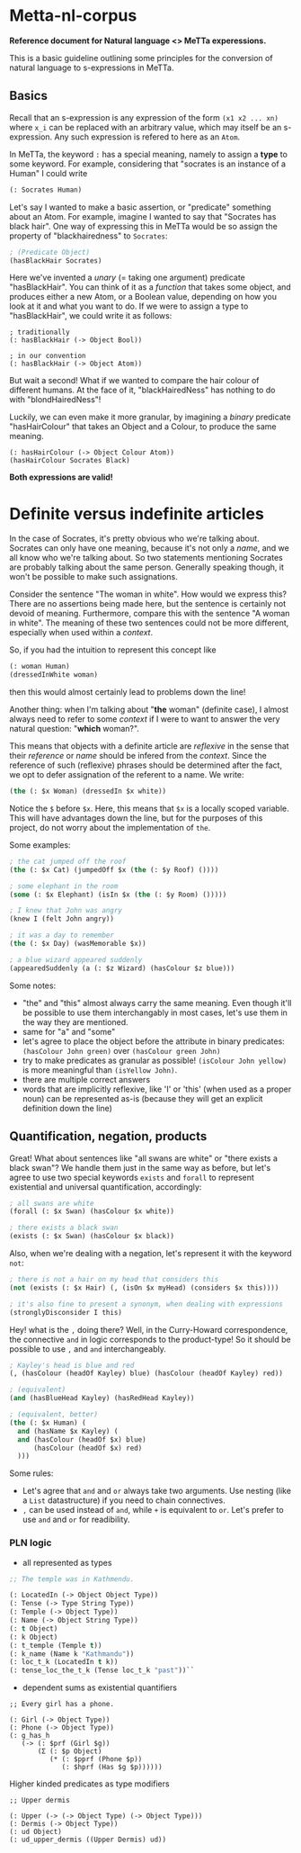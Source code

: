 # Metta-nl-corpus
__Reference document for Natural language <> MeTTa experessions.__

This is a basic guideline outlining some principles for the conversion of natural language to s-expressions in MeTTa.

## Basics
Recall that an s-expression is any expression of the form `(x1 x2 ... xn)` where `x_i` can be replaced with an arbitrary value, which may itself be an s-expression. Any such expression is refered to here as an `Atom`.

In MeTTa, the keyword `:` has a special meaning, namely to assign a __type__ to some keyword. For example, considering that "socrates is an instance of a Human" I could write

```lisp
(: Socrates Human)
```

Let's say I wanted to make a basic assertion, or "predicate" something about an Atom. For example, imagine I wanted to say that "Socrates has black hair".
One way of expressing this in MeTTa would be so assign the property of "blackhairedness" to `Socrates`:

```lisp
; (Predicate Object)
(hasBlackHair Socrates)
```

Here we've invented a _unary_ (= taking one argument) predicate "hasBlackHair". You can think of it as a _function_ that takes some object, and produces either a new Atom, or a Boolean value, depending on how you look at it and what you want to do.
If we were to assign a type to "hasBlackHair", we could write it as follows:

```
; traditionally
(: hasBlackHair (-> Object Bool))

; in our convention
(: hasBlackHair (-> Object Atom))
```

But wait a second! What if we wanted to compare the hair colour of different humans. At the face of it, "blackHairedNess" has nothing to do with "blondHairedNess"!

Luckily, we can even make it more granular, by imagining a _binary_ predicate "hasHairColour" that takes an Object and a Colour, to produce the same meaning.

```
(: hasHairColour (-> Object Colour Atom))
(hasHairColour Socrates Black)
```

__Both expressions are valid!__

# Definite versus indefinite articles

In the case of Socrates, it's pretty obvious who we're talking about. Socrates can only have one meaning, because it's not only a _name_, and we all know who we're talking about. So two statements mentioning Socrates are probably talking about the same person.
Generally speaking though, it won't be possible to make such assignations.

Consider the sentence "The woman in white". How would we express this? There are no assertions being made here, but the sentence is certainly not devoid of meaning.
Furthermore, compare this with the sentence "A woman in white". The meaning of these two sentences could not be more different, especially when used within a _context_.

So, if you had the intuition to represent this concept like
```lisp
(: woman Human)
(dressedInWhite woman)
```

then this would almost certainly lead to problems down the line!

Another thing: when I'm talking about "__the__ woman" (definite case), I almost always need to refer to some _context_ if I were to want to answer the very natural question: "__which__ woman?".

This means that objects with a definite article are _reflexive_ in the sense that their _reference_ or _name_ should be infered from the _context_. Since the reference of such (reflexive) phrases should be determined after the fact, we opt to defer assignation of the referent to a name. We write:

```lisp
(the (: $x Woman) (dressedIn $x white))
```

Notice the `$` before `$x`. Here, this means that `$x` is a locally scoped variable. This will have advantages down the line,
but for the purposes of this project, do not worry about the implementation of `the`.

Some examples:

```lisp
; the cat jumped off the roof
(the (: $x Cat) (jumpedOff $x (the (: $y Roof) ())))

; some elephant in the room
(some (: $x Elephant) (isIn $x (the (: $y Room) ()))))

; I knew that John was angry
(knew I (felt John angry))

; it was a day to remember
(the (: $x Day) (wasMemorable $x))

; a blue wizard appeared suddenly
(appearedSuddenly (a (: $z Wizard) (hasColour $z blue)))
```

Some notes:
- "the" and "this" almost always carry the same meaning. Even though it'll be possible to use them interchangably in most cases, let's use them in the way they are mentioned.
- same for "a" and "some"
- let's agree to place the object before the attribute in binary predicates: `(hasColour John green)` over `(hasColour green John)`
- try to make predicates as granular as possible! `(isColour John yellow)` is more meaningful than `(isYellow John)`.
- there are multiple correct answers
- words that are implicitly reflexive, like 'I' or 'this' (when used as a proper noun) can be represented as-is (because they will get an explicit definition down the line)

## Quantification, negation, products

Great! What about sentences like "all swans are white" or "there exists a black swan"? We handle them just in the same way as before, but let's agree to use two special keywords `exists` and `forall` to represent existential and universal quantification, accordingly:

```lisp
; all swans are white
(forall (: $x Swan) (hasColour $x white))

; there exists a black swan
(exists (: $x Swan) (hasColour $x black))
```

Also, when we're dealing with a negation, let's represent it with the keyword `not`:

```lisp
; there is not a hair on my head that considers this
(not (exists (: $x Hair) (, (isOn $x myHead) (considers $x this))))

; it's also fine to present a synonym, when dealing with expressions
(stronglyDisconsider I this)
```

Hey! what is the `,` doing there? Well, in the Curry-Howard correspondence, the connective `and` in logic corresponds to the product-type! So it should be possible to use `,` and `and` interchangeably.

```lisp
; Kayley's head is blue and red
(, (hasColour (headOf Kayley) blue) (hasColour (headOf Kayley) red))

; (equivalent)
(and (hasBlueHead Kayley) (hasRedHead Kayley))

; (equivalent, better)
(the (: $x Human) (
  and (hasName $x Kayley) (
  and (hasColour (headOf $x) blue)
      (hasColour (headOf $x) red)
  )))
```

Some rules:
- Let's agree that `and` and `or` always take two arguments. Use nesting (like a `List` datastructure) if you need to chain connectives.
- `,` can be used instead of `and`, while `+` is equivalent to `or`. Let's prefer to use `and` and `or` for readibility.

### PLN logic
<under construction>

- all represented as types

```lisp
;; The temple was in Kathmendu.

(: LocatedIn (-> Object Object Type))
(: Tense (-> Type String Type))
(: Temple (-> Object Type))
(: Name (-> Object String Type))
(: t Object)
(: k Object)
(: t_temple (Temple t))
(: k_name (Name k "Kathmandu"))
(: loc_t_k (LocatedIn t k))
(: tense_loc_the_t_k (Tense loc_t_k "past"))``

```
- dependent sums as existential quantifiers

```
;; Every girl has a phone.

(: Girl (-> Object Type))
(: Phone (-> Object Type))
(: g_has_h
   (-> (: $prf (Girl $g))
       (Σ (: $p Object)
          (* (: $pprf (Phone $p))
             (: $hprf (Has $g $p))))))
```

Higher kinded predicates as type modifiers
```
;; Upper dermis

(: Upper (-> (-> Object Type) (-> Object Type)))
(: Dermis (-> Object Type))
(: ud Object)
(: ud_upper_dermis ((Upper Dermis) ud))
```
